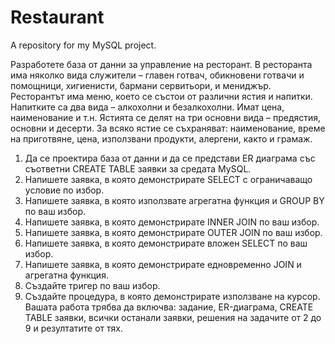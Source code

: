 # Restaurant

A repository for my MySQL project.

Разработете база от данни за управление на ресторант. В ресторанта има няколко
вида служители – главен готвач, обикновени готвачи и помощници, хигиенисти,
бармани сервитьори, и мениджър. Ресторантът има меню, което се състои от
различни ястия и напитки. Напитките са два вида – алкохолни и безалкохолни.
Имат цена, наименование и т.н. Ястията се делят на три основни вида –
предястия, основни и десерти. За всяко ястие се съхраняват: наименование,
време на приготвяне, цена, използвани продукти, алергени, както и грамаж.

1. Да се проектира база от данни и да се представи ER диаграма със
съответни CREATE TABLE заявки за средата MySQL.
2. Напишете заявка, в която демонстрирате SELECT с ограничаващо условие
по избор.
3. Напишете заявка, в която използвате агрегатна функция и GROUP BY по
ваш избор.
4. Напишете заявка, в която демонстрирате INNER JOIN по ваш избор.
5. Напишете заявка, в която демонстрирате OUTER JOIN по ваш избор.
6. Напишете заявка, в която демонстрирате вложен SELECT по ваш избор.
7. Напишете заявка, в която демонстрирате едновременно JOIN и агрегатна
функция.
8. Създайте тригер по ваш избор.
9. Създайте процедура, в която демонстрирате използване на курсор.
Вашата работа трябва да включва: задание, ER-диаграма, CREATE TABLE
заявки, всички останали заявки, решения на задачите от 2 до 9 и
резултатите от тях.
